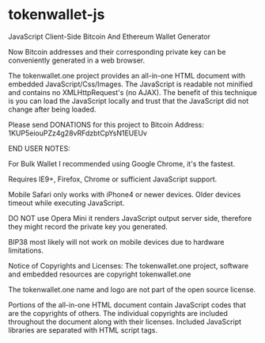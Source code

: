 # tokenwallet-js

JavaScript Client-Side Bitcoin And Ethereum Wallet Generator

Now Bitcoin addresses and their corresponding private key can be conveniently generated in a web browser.

The tokenwallet.one project provides an all-in-one HTML document with embedded JavaScript/Css/Images. The JavaScript is readable not minified and contains no XMLHttpRequest's (no AJAX). The benefit of this technique is you can load the JavaScript locally and trust that the JavaScript did not change after being loaded.

Please send DONATIONS for this project to Bitcoin Address: 1KUP5eiouPZz4g28vRFdzbtCpYsN1EUEUv

END USER NOTES:

For Bulk Wallet I recommended using Google Chrome, it's the fastest.

Requires IE9+, Firefox, Chrome or sufficient JavaScript support.

Mobile Safari only works with iPhone4 or newer devices. Older devices timeout while executing JavaScript.

DO NOT use Opera Mini it renders JavaScript output server side, therefore they might record the private key you generated.

BIP38 most likely will not work on mobile devices due to hardware limitations.

Notice of Copyrights and Licenses:
The tokenwallet.one project, software and embedded resources are copyright tokenwallet.one

The tokenwallet.one name and logo are not part of the open source license.

Portions of the all-in-one HTML document contain JavaScript codes that are the copyrights of others. The individual copyrights are included throughout the document along with their licenses. Included JavaScript libraries are separated with HTML script tags.
